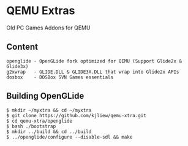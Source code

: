 # QEMU Extras
Old PC Games Addons for QEMU
## Content
    openglide - OpenGLide fork optimized for QEMU (Support Glide2x & Glide3x)
    g2xwrap   - GLIDE.DLL & GLIDE3X.DLL that wrap into Glide2x APIs
    dosbox    - DOSBox SVN Games essentials

## Building OpenGLide
    $ mkdir ~/myxtra && cd ~/myxtra
    $ git clone https://github.com/kjliew/qemu-xtra.git
    $ cd qemu-xtra/openglide
    $ bash ./bootstrap
    $ mkdir ../build && cd ../build
    $ ../openglide/configure --disable-sdl && make
    
